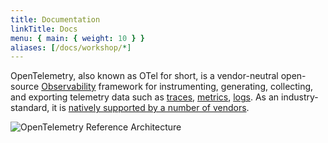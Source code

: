 ```yaml
---
title: Documentation
linkTitle: Docs
menu: { main: { weight: 10 } }
aliases: [/docs/workshop/*]
---
```


OpenTelemetry, also known as OTel for short, is a vendor-neutral open-source
[Observability](concepts/observability-primer/#what-is-observability) framework
for instrumenting, generating, collecting, and exporting telemetry data such as
[traces](/docs/concepts/signals/traces/),
[metrics](/docs/concepts/signals/metrics/),
[logs](/docs/concepts/signals/logs/). As an industry-standard, it is
[natively supported by a number of vendors](/ecosystem/vendors/).

![OpenTelemetry Reference Architecture](/img/otel_diagram.png)
